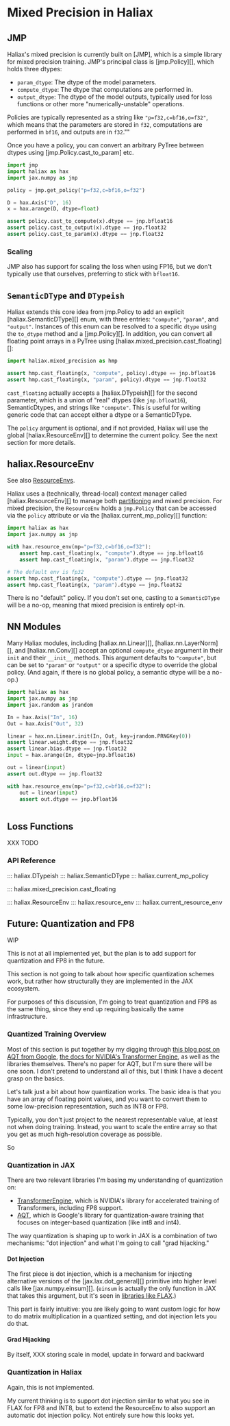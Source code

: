 # Mixed Precision in Haliax

## JMP

Haliax's mixed precision is currently built on [JMP], which is a simple library for mixed precision training.
JMP's principal class is [jmp.Policy][], which holds three dtypes:

* `param_dtype`: The dtype of the model parameters.
* `compute_dtype`: The dtype that computations are performed in.
* `output_dtype`: The dtype of the model outputs, typically used for loss functions or other more "numerically-unstable" operations.

Policies are typically represented as a string like `"p=f32,c=bf16,o=f32"`, which means that the parameters are stored in `f32`, computations are performed in `bf16`, and outputs are in `f32`.""

Once you have a policy, you can convert an arbitrary PyTree between dtypes using [jmp.Policy.cast_to_param] etc.

```python
import jmp
import haliax as hax
import jax.numpy as jnp

policy = jmp.get_policy("p=f32,c=bf16,o=f32")

D = hax.Axis("D", 16)
x = hax.arange(D, dtype=float)

assert policy.cast_to_compute(x).dtype == jnp.bfloat16
assert policy.cast_to_output(x).dtype == jnp.float32
assert policy.cast_to_param(x).dtype == jnp.float32
```

### Scaling

JMP also has support for scaling the loss when using FP16, but we don't typically use that ourselves, preferring
to stick with `bfloat16`.

## `SemanticDType` and `DTypeish`

Haliax extends this core idea from jmp.Policy to add an explicit [haliax.SemanticDType][] enum,
with three entries: `"compute"`, `"param"`, and `"output"`. Instances of this enum can be
resolved to a specific `dtype` using the `to_dtype` method and a [jmp.Policy][].
In addition, you can convert all floating point arrays in a PyTree using [haliax.mixed_precision.cast_floating][]:

```python
import haliax.mixed_precision as hmp

assert hmp.cast_floating(x, "compute", policy).dtype == jnp.bfloat16
assert hmp.cast_floating(x, "param", policy).dtype == jnp.float32
```

`cast_floating` actually accepts a [haliax.DTypeish][] for the second parameter,
which is a union of "real" dtypes (like `jnp.bfloat16`), SemanticDtypes, and strings like `"compute"`.
This is useful for writing generic code that can accept either a dtype or a SemanticDType.

The `policy` argument is optional, and if not provided, Haliax will use the global [haliax.ResourceEnv][] to
determine the current policy. See the next section for more details.


## haliax.ResourceEnv

See also [ResourceEnvs](resource-env.md).

Haliax uses a (technically, thread-local) context manager called [haliax.ResourceEnv][] to manage
both [partitioning](partitioning.md) and mixed precision. For mixed precision, the `ResourceEnv` holds a
`jmp.Policy` that can be accessed via the `policy` attribute or via the [haliax.current_mp_policy][] function:

```python
import haliax as hax
import jax.numpy as jnp

with hax.resource_env(mp="p=f32,c=bf16,o=f32"):
    assert hmp.cast_floating(x, "compute").dtype == jnp.bfloat16
    assert hmp.cast_floating(x, "param").dtype == jnp.float32

# The default env is fp32
assert hmp.cast_floating(x, "compute").dtype == jnp.float32
assert hmp.cast_floating(x, "param").dtype == jnp.float32
```

There is no "default" policy. If you don't set one, casting to a `SemanticDType` will be a no-op,
meaning that mixed precision is entirely opt-in.

## NN Modules

Many Haliax modules, including [haliax.nn.Linear][], [haliax.nn.LayerNorm][], and [haliax.nn.Conv][] accept
an optional `compute_dtype` argument in their `init` and their `__init__` methods.
This argument defaults to `"compute"`, but can be set to `"param"` or
`"output"` or a specific dtype to override the global policy. (And again, if there is no global policy, a
semantic dtype will be a no-op.)


```python
import haliax as hax
import jax.numpy as jnp
import jax.random as jrandom

In = hax.Axis("In", 16)
Out = hax.Axis("Out", 32)

linear = hax.nn.Linear.init(In, Out, key=jrandom.PRNGKey(0))
assert linear.weight.dtype == jnp.float32
assert linear.bias.dtype == jnp.float32
input = hax.arange(In, dtype=jnp.bfloat16)

out = linear(input)
assert out.dtype == jnp.float32

with hax.resource_env(mp="p=f32,c=bf16,o=f32"):
    out = linear(input)
    assert out.dtype == jnp.bfloat16



```

## Loss Functions

XXX TODO










### API Reference

::: haliax.DTypeish
::: haliax.SemanticDType
::: haliax.current_mp_policy

::: haliax.mixed_precision.cast_floating


::: haliax.ResourceEnv
::: haliax.resource_env
::: haliax.current_resource_env



## Future: Quantization and FP8

WIP

This is not at all implemented yet, but the plan is to add support for quantization and FP8 in the future.

This section is not going to talk about how specific quantization schemes work, but rather how
structurally they are implemented in the JAX ecosystem.

For purposes of this discussion, I'm going to treat quantization and FP8 as the same thing, since they
end up requiring basically the same infrastructure.

### Quantized Training Overview

Most of this section is put together by my digging through [this blog post on AQT from Google](https://cloud.google.com/blog/products/compute/accurate-quantized-training-aqt-for-tpu-v5e/),
[the docs for NVIDIA's Transformer Engine](https://docs.nvidia.com/deeplearning/transformer-engine/user-guide/examples/fp8_primer.html),
as well as the libraries themselves. There's no paper for AQT, but I'm sure there will be one soon.
I don't pretend to understand all of this, but I think I have a decent grasp on the basics.

Let's talk just a bit about how quantization works. The basic idea is that you have
an array of floating point values, and you want to convert them to some low-precision
representation, such as INT8 or FP8.

Typically, you don't just project to the nearest representable value, at least not when doing training. Instead,
you want to scale the entire array so that you get as much high-resolution coverage as possible.

So


### Quantization in JAX

There are two relevant libraries I'm basing my understanding of quantization on:

* [TransformerEngine](https://github.com/NVIDIA/TransformerEngine), which is NVIDIA's library for
  accelerated training of Transformers, including FP8 support.
* [AQT](https://github.com/google/aqt/), which is Google's library for quantization-aware training that
focuses on integer-based quantization (like int8 and int4).


The way quantization is shaping up to work in JAX is a combination of two mechanisms: "dot injection" and
what I'm going to call "grad hijacking."

#### Dot Injection

The first piece is dot injection, which is a mechanism for injecting alternative versions
of the  [jax.lax.dot_general][] primitive into higher level calls like [jax.numpy.einsum][].
(`einsum` is actually the only function in JAX that takes this argument, but it's seen in
[libraries like FLAX](https://github.com/google/flax/blob/61ece402d1b805e5ce797caf74b69ed8a7ae21ce/flax/linen/linear.py#L116-L117).)

This part is fairly intuitive: you are likely going to want custom logic for how to do
matrix multiplication in a quantized setting, and dot injection lets you do that.

#### Grad Hijacking

By itself, XXX storing scale in model, update in forward and backward




### Quantization in Haliax

Again, this is not implemented.

My current thinking is to support dot injection similar to what you see in FLAX for FP8 and INT8,
but to extend the ResourceEnv to also support an automatic dot injection policy. Not entirely
sure how this looks yet.
